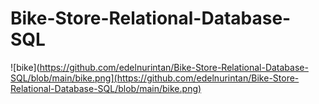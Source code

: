 # Bike-Store-Relational-Database-SQL
![bike](https://github.com/edelnurintan/Bike-Store-Relational-Database-SQL/blob/main/bike.png](https://github.com/edelnurintan/Bike-Store-Relational-Database-SQL/blob/main/bike.png)
